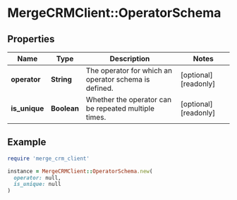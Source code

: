# MergeCRMClient::OperatorSchema

## Properties

| Name | Type | Description | Notes |
| ---- | ---- | ----------- | ----- |
| **operator** | **String** | The operator for which an operator schema is defined. | [optional][readonly] |
| **is_unique** | **Boolean** | Whether the operator can be repeated multiple times. | [optional][readonly] |

## Example

```ruby
require 'merge_crm_client'

instance = MergeCRMClient::OperatorSchema.new(
  operator: null,
  is_unique: null
)
```

